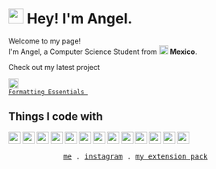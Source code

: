 <h1>
   <img src="https://emojis.slackmojis.com/emojis/images/1562883039/5948/bongo_blob.gif?1562883039" width="30"/>
   Hey! I'm Angel.
</h1>

<p>Welcome to my page! </br> I'm Angel, a Computer Science Student from <img src="https://cdn-icons-png.flaticon.com/512/197/197397.png" width="18"/> <b>Mexico</b>.



Check out my latest project <code>
<a href="https://marketplace.visualstudio.com/items?itemName=Iamanaws.formatting-essentials">
<img valign="middle" src="https://iamanaws.gallerycdn.vsassets.io/extensions/iamanaws/formatting-essentials/0.0.3/1633390195337/Microsoft.VisualStudio.Services.Icons.Default" width="20px" height="20px" /> Formatting Essentials </a> </code>

## Things I code with

<p>
   <img src="https://github.com/get-icon/geticon/raw/master/icons/bash.svg" width="24px" height="24px" />
   <img src="https://github.com/get-icon/geticon/raw/master/icons/git-icon.svg" width="24px" height="24px" />
   <img src="https://github.com/get-icon/geticon/raw/master/icons/javascript.svg" width="24px" height="24px" />
   <img src="https://raw.githubusercontent.com/get-icon/geticon/master/icons/html-5.svg" width="24px" height="24px" />
   <img src="https://raw.githubusercontent.com/get-icon/geticon/master/icons/css-3.svg" width="24px" height="24px" />
   <img src="https://github.com/get-icon/geticon/raw/master/icons/nodejs-icon.svg" width="24px" height="24px" />
   <img src="https://raw.githubusercontent.com/get-icon/geticon/master/icons/python.svg" width="24px" height="24px" />
   <img src="https://github.com/get-icon/geticon/raw/master/icons/microsoft-windows.svg" width="24px" height="24px" />
   <img src="https://github.com/get-icon/geticon/raw/master/icons/java.svg" width="24px" height="24px" />
   <img src="https://raw.githubusercontent.com/get-icon/geticon/master/icons/c-sharp.svg" width="24px" height="24px" />
   <img src="https://raw.githubusercontent.com/get-icon/geticon/master/icons/unity.svg" width="24px" height="24px" />
   <img src="https://github.com/get-icon/geticon/raw/master/icons/linux-tux.svg" width="24px" height="24px" />
   <img src="https://raw.githubusercontent.com/get-icon/geticon/master/icons/mysql.svg" width="24px" height="24px" />
</p>

<p align="center">
  <samp>
    <a href="https://www.linkedin.com/in/angel-juarez/">me</a> .
    <a href="https://www.instagram.com/angel.juarez.g/">instagram</a> .
    <a href="https://marketplace.visualstudio.com/items?itemName=Iamanaws.iamanaws-extension-pack">my extension pack</a>
  </samp>
</p>


<!-- TODO

- 🌱 I’m currently learning ...
- 💬 Ask me about ...
- ⚡ Fun fact: ...
-->

